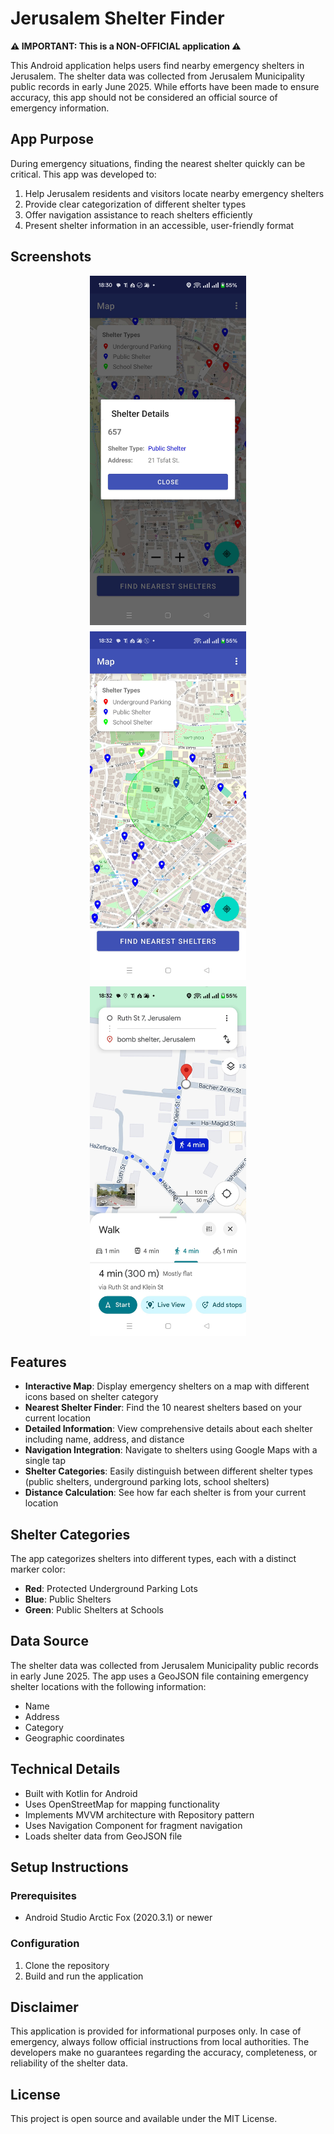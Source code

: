 # Jerusalem Shelter Finder

**⚠️ IMPORTANT: This is a NON-OFFICIAL application ⚠️**

This Android application helps users find nearby emergency shelters in Jerusalem. The shelter data was collected from Jerusalem Municipality public records in early June 2025. While efforts have been made to ensure accuracy, this app should not be considered an official source of emergency information.

## App Purpose

During emergency situations, finding the nearest shelter quickly can be critical. This app was developed to:

1. Help Jerusalem residents and visitors locate nearby emergency shelters
2. Provide clear categorization of different shelter types
3. Offer navigation assistance to reach shelters efficiently
4. Present shelter information in an accessible, user-friendly format

## Screenshots

<div style="display: flex; flex-wrap: wrap; gap: 10px; justify-content: center;">
    <img src="screenshots/Screenshot_2025-06-26-18-30-36-89_72fd4cf5e5c78e9b563f4cf842035a48.jpg" width="250" alt="Map View with Shelters">
    <img src="screenshots/Screenshot_2025-06-26-18-32-15-50_72fd4cf5e5c78e9b563f4cf842035a48.jpg" width="250" alt="Shelter Details">
    <img src="screenshots/Screenshot_2025-06-26-18-32-43-56_3d9111e2d3171bf4882369f490c087b4.jpg" width="250" alt="Nearest Shelters List">
</div>

## Features

- **Interactive Map**: Display emergency shelters on a map with different icons based on shelter category
- **Nearest Shelter Finder**: Find the 10 nearest shelters based on your current location
- **Detailed Information**: View comprehensive details about each shelter including name, address, and distance
- **Navigation Integration**: Navigate to shelters using Google Maps with a single tap
- **Shelter Categories**: Easily distinguish between different shelter types (public shelters, underground parking lots, school shelters)
- **Distance Calculation**: See how far each shelter is from your current location

## Shelter Categories

The app categorizes shelters into different types, each with a distinct marker color:
- **Red**: Protected Underground Parking Lots
- **Blue**: Public Shelters
- **Green**: Public Shelters at Schools

## Data Source

The shelter data was collected from Jerusalem Municipality public records in early June 2025. The app uses a GeoJSON file containing emergency shelter locations with the following information:

- Name
- Address
- Category
- Geographic coordinates

## Technical Details

- Built with Kotlin for Android
- Uses OpenStreetMap for mapping functionality
- Implements MVVM architecture with Repository pattern
- Uses Navigation Component for fragment navigation
- Loads shelter data from GeoJSON file

## Setup Instructions

### Prerequisites

- Android Studio Arctic Fox (2020.3.1) or newer

### Configuration

1. Clone the repository
2. Build and run the application

## Disclaimer

This application is provided for informational purposes only. In case of emergency, always follow official instructions from local authorities. The developers make no guarantees regarding the accuracy, completeness, or reliability of the shelter data.

## License

This project is open source and available under the MIT License.

